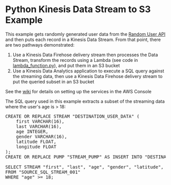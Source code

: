 # Python Kinesis Data Stream to S3 Example
This example gets randomly generated user data from the [Random User API](https://randomuser.me/) and then puts each record in a Kinesis Data Stream.
From that point, there are two pathways demonstrated:
1. Use a Kinesis Data Firehose delivery stream then processes the Data Stream, transform the records using a Lambda (see code in [lambda_function.py](lambda_function.py)), and put them in an S3 bucket
2. Use a Kinesis Data Analytics application to execute a SQL query against the streaming data, then use a Kinesis Data Firehose delivery stream to put the queried subset in an S3 bucket

See the [wiki](https://github.com/Smurfatron/Python-Kinesis-Data-Stream-to-S3-Example/wiki) for details on setting up the services in the AWS Console

The SQL query used in this example extracts a subset of the streaming data where the user's age is > 18:
   <pre>
CREATE OR REPLACE STREAM "DESTINATION_USER_DATA" (
    first VARCHAR(16), 
    last VARCHAR(16), 
    age INTEGER, 
    gender VARCHAR(16), 
    latitude FLOAT, 
    longitude FLOAT
);
CREATE OR REPLACE PUMP "STREAM_PUMP" AS INSERT INTO "DESTINATION_USER_DATA"

SELECT STREAM "first", "last", "age", "gender", "latitude", "longitude"
FROM "SOURCE_SQL_STREAM_001"
WHERE "age" >= 18;
</pre>
